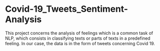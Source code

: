 # Covid-19_Tweets_Sentiment-Analysis
This project concerns the analysis of feelings which is a common task of NLP, which consists in classifying texts or parts of texts in a predefined feeling. In our case, the data is in the form of tweets concerning Covid 19.
